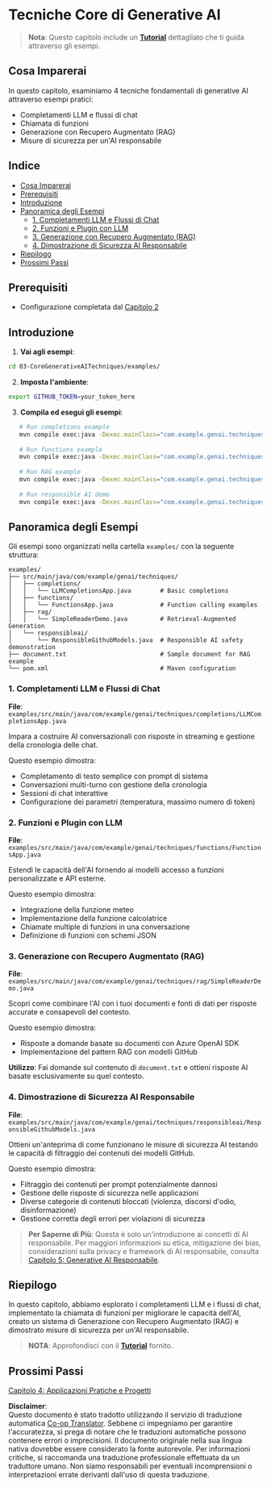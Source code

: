 <!--
CO_OP_TRANSLATOR_METADATA:
{
  "original_hash": "b8a372dfc3e3e7ad9261231a22fd79c0",
  "translation_date": "2025-07-25T09:24:13+00:00",
  "source_file": "03-CoreGenerativeAITechniques/README.md",
  "language_code": "it"
}
-->
# Tecniche Core di Generative AI

>**Nota**: Questo capitolo include un [**Tutorial**](./TUTORIAL.md) dettagliato che ti guida attraverso gli esempi.

## Cosa Imparerai
In questo capitolo, esaminiamo 4 tecniche fondamentali di generative AI attraverso esempi pratici:
- Completamenti LLM e flussi di chat
- Chiamata di funzioni
- Generazione con Recupero Augmentato (RAG)
- Misure di sicurezza per un'AI responsabile

## Indice

- [Cosa Imparerai](../../../03-CoreGenerativeAITechniques)
- [Prerequisiti](../../../03-CoreGenerativeAITechniques)
- [Introduzione](../../../03-CoreGenerativeAITechniques)
- [Panoramica degli Esempi](../../../03-CoreGenerativeAITechniques)
  - [1. Completamenti LLM e Flussi di Chat](../../../03-CoreGenerativeAITechniques)
  - [2. Funzioni e Plugin con LLM](../../../03-CoreGenerativeAITechniques)
  - [3. Generazione con Recupero Augmentato (RAG)](../../../03-CoreGenerativeAITechniques)
  - [4. Dimostrazione di Sicurezza AI Responsabile](../../../03-CoreGenerativeAITechniques)
- [Riepilogo](../../../03-CoreGenerativeAITechniques)
- [Prossimi Passi](../../../03-CoreGenerativeAITechniques)

## Prerequisiti

- Configurazione completata dal [Capitolo 2](../../../02-SetupDevEnvironment)

## Introduzione

1. **Vai agli esempi**: 
```bash
cd 03-CoreGenerativeAITechniques/examples/
```
2. **Imposta l'ambiente**: 
```bash
export GITHUB_TOKEN=your_token_here
```
3. **Compila ed esegui gli esempi**:
```bash
   # Run completions example
   mvn compile exec:java -Dexec.mainClass="com.example.genai.techniques.completions.LLMCompletionsApp"
   
   # Run functions example  
   mvn compile exec:java -Dexec.mainClass="com.example.genai.techniques.functions.FunctionsApp"
   
   # Run RAG example
   mvn compile exec:java -Dexec.mainClass="com.example.genai.techniques.rag.SimpleReaderDemo"
   
   # Run responsible AI demo
   mvn compile exec:java -Dexec.mainClass="com.example.genai.techniques.responsibleai.ResponsibleGithubModels"
   ```

## Panoramica degli Esempi

Gli esempi sono organizzati nella cartella `examples/` con la seguente struttura:

```
examples/
├── src/main/java/com/example/genai/techniques/
│   ├── completions/
│   │   └── LLMCompletionsApp.java        # Basic completions 
│   ├── functions/
│   │   └── FunctionsApp.java             # Function calling examples
│   ├── rag/
│   │   └── SimpleReaderDemo.java         # Retrieval-Augmented Generation
│   └── responsibleai/
│       └── ResponsibleGithubModels.java  # Responsible AI safety demonstration
├── document.txt                          # Sample document for RAG example
└── pom.xml                               # Maven configuration
```

### 1. Completamenti LLM e Flussi di Chat
**File**: `examples/src/main/java/com/example/genai/techniques/completions/LLMCompletionsApp.java`

Impara a costruire AI conversazionali con risposte in streaming e gestione della cronologia delle chat.

Questo esempio dimostra:
- Completamento di testo semplice con prompt di sistema
- Conversazioni multi-turno con gestione della cronologia
- Sessioni di chat interattive
- Configurazione dei parametri (temperatura, massimo numero di token)

### 2. Funzioni e Plugin con LLM
**File**: `examples/src/main/java/com/example/genai/techniques/functions/FunctionsApp.java`

Estendi le capacità dell'AI fornendo ai modelli accesso a funzioni personalizzate e API esterne.

Questo esempio dimostra:
- Integrazione della funzione meteo
- Implementazione della funzione calcolatrice  
- Chiamate multiple di funzioni in una conversazione
- Definizione di funzioni con schemi JSON

### 3. Generazione con Recupero Augmentato (RAG)
**File**: `examples/src/main/java/com/example/genai/techniques/rag/SimpleReaderDemo.java`

Scopri come combinare l'AI con i tuoi documenti e fonti di dati per risposte accurate e consapevoli del contesto.

Questo esempio dimostra:
- Risposte a domande basate su documenti con Azure OpenAI SDK
- Implementazione del pattern RAG con modelli GitHub

**Utilizzo**: Fai domande sul contenuto di `document.txt` e ottieni risposte AI basate esclusivamente su quel contesto.

### 4. Dimostrazione di Sicurezza AI Responsabile
**File**: `examples/src/main/java/com/example/genai/techniques/responsibleai/ResponsibleGithubModels.java`

Ottieni un'anteprima di come funzionano le misure di sicurezza AI testando le capacità di filtraggio dei contenuti dei modelli GitHub.

Questo esempio dimostra:
- Filtraggio dei contenuti per prompt potenzialmente dannosi
- Gestione delle risposte di sicurezza nelle applicazioni
- Diverse categorie di contenuti bloccati (violenza, discorsi d'odio, disinformazione)
- Gestione corretta degli errori per violazioni di sicurezza

> **Per Saperne di Più**: Questa è solo un'introduzione ai concetti di AI responsabile. Per maggiori informazioni su etica, mitigazione dei bias, considerazioni sulla privacy e framework di AI responsabile, consulta [Capitolo 5: Generative AI Responsabile](../05-ResponsibleGenAI/README.md).

## Riepilogo

In questo capitolo, abbiamo esplorato i completamenti LLM e i flussi di chat, implementato la chiamata di funzioni per migliorare le capacità dell'AI, creato un sistema di Generazione con Recupero Augmentato (RAG) e dimostrato misure di sicurezza per un'AI responsabile. 

> **NOTA**: Approfondisci con il [**Tutorial**](./TUTORIAL.md) fornito.

## Prossimi Passi

[Capitolo 4: Applicazioni Pratiche e Progetti](../04-PracticalSamples/README.md)

**Disclaimer**:  
Questo documento è stato tradotto utilizzando il servizio di traduzione automatica [Co-op Translator](https://github.com/Azure/co-op-translator). Sebbene ci impegniamo per garantire l'accuratezza, si prega di notare che le traduzioni automatiche possono contenere errori o imprecisioni. Il documento originale nella sua lingua nativa dovrebbe essere considerato la fonte autorevole. Per informazioni critiche, si raccomanda una traduzione professionale effettuata da un traduttore umano. Non siamo responsabili per eventuali incomprensioni o interpretazioni errate derivanti dall'uso di questa traduzione.